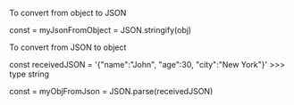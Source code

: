 To convert from object to JSON

const = myJsonFromObject = JSON.stringify(obj)

To convert from JSON to object

const receivedJSON = '{"name":"John", "age":30, "city":"New York"}' >>> type string

const = myObjFromJson = JSON.parse(receivedJSON)

